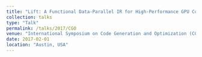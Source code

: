 ```yaml
---
title: "Lift: A Functional Data-Parallel IR for High-Performance GPU Code Generation"
collection: talks
type: "Talk"
permalink: /talks/2017/CGO
venue: "International Symposium on Code Generation and Optimization (CGO) 2017"
date: 2017-02-01
location: "Austin, USA"
---
```

